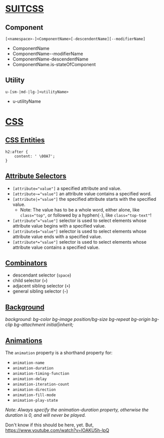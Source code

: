 
# [SUITCSS](https://github.com/suitcss/suit/blob/master/doc/naming-conventions.md)

## Component

`[<namespace>-]<ComponentName>[-descendentName][--modifierName]`


* ComponentName
* ComponentName--modifierName
* ComponentName-descendentName
* ComponentName.is-stateOfComponent

## Utility

`u-[sm-|md-|lg-]<utilityName>`

* u-utilityName

# [CSS](https://www.w3schools.com/cssref/css3_browsersupport.asp)

## [CSS Entities](https://www.w3schools.com/cssref/css_entities.asp)

```
h2:after {
    content: ' \00A7';
}
```

## [Attribute Selectors](https://developer.mozilla.org/en-US/docs/Learn/CSS/Introduction_to_CSS/Attribute_selectors)
 
* `[attribute="value"]` a specified attribute and value.
* `[attribute~="value"]` an attribute value contains a specified word.
* `[attribute|="value"]` the specified attribute starts with the specified value.
  * Note: The value has to be a whole word, either alone, like `class="top"`, or followed by a hyphen(` - `), like `class="top-text"`! 
*  `[attribute^="value"]` selector is used to select elements whose attribute value begins with a specified value.
*  `[attribute$="value"]` selector is used to select elements whose attribute value ends with a specified value.
*  `[attribute*="value"]` selector is used to select elements whose attribute value contains a specified value.

## [Combinators](https://www.w3schools.com/css/css_combinators.asp)

* descendant selector (`space`)
* child selector (`>`)
* adjacent sibling selector (`+`)
* general sibling selector (`~`)

## [Background](https://www.w3schools.com/cssref/css3_pr_background.asp)

_background: bg-color bg-image position/bg-size bg-repeat bg-origin bg-clip bg-attachment initial|inherit;_



## [Animations](https://www.w3schools.com/css/css3_animations.asp)

The `animation` property is a shorthand property for:

* `animation-name`
* `animation-duration`
* `animation-timing-function`
* `animation-delay`
* `animation-iteration-count`
* `animation-direction`
* `animation-fill-mode`
* `animation-play-state`
    
_Note: Always specify the animation-duration property, otherwise the duration is 0, and will never be played._


Don't know if this should be here, yet. But, https://www.youtube.com/watch?v=lOAKU5h-lpQ